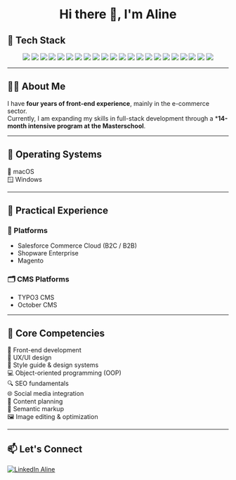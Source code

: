 <h1 align="center">Hi there 👋, I'm Aline</h1>

## 🧰 Tech Stack

<p align="center">
  <!-- Programmiersprachen & Runtime -->
  <img src="https://img.shields.io/badge/-JavaScript-F7DF1E?style=for-the-badge&logo=javascript&logoColor=black" />
  <img src="https://img.shields.io/badge/-TypeScript-3178C6?style=for-the-badge&logo=typescript&logoColor=white" />
  <img src="https://img.shields.io/badge/-HTML5-E34F26?style=for-the-badge&logo=html5&logoColor=white" />
  <img src="https://img.shields.io/badge/-CSS3-1572B6?style=for-the-badge&logo=css3&logoColor=white" />
  <img src="https://img.shields.io/badge/-Python-3776AB?style=for-the-badge&logo=python&logoColor=white" />
  <img src="https://img.shields.io/badge/-Node.js-339933?style=for-the-badge&logo=nodedotjs&logoColor=white" />

  <!-- Preprocessors & Frameworks -->
  <img src="https://img.shields.io/badge/-SASS-CC6699?style=for-the-badge&logo=sass&logoColor=white" />
  <img src="https://img.shields.io/badge/-LESS-1D365D?style=for-the-badge&logo=less&logoColor=white" />
  <img src="https://img.shields.io/badge/-Bootstrap-7952B3?style=for-the-badge&logo=bootstrap&logoColor=white" />

  <!-- Plattformen / CMS / E-Commerce -->
  <img src="https://img.shields.io/badge/-Salesforce-00A1E0?style=for-the-badge&logo=salesforce&logoColor=white" />
  <img src="https://img.shields.io/badge/-Shopware-009FE3?style=for-the-badge&logo=shopware&logoColor=white" />
  <img src="https://img.shields.io/badge/-Magento-EE672F?style=for-the-badge&logo=magento&logoColor=white" />
  <img src="https://img.shields.io/badge/-TYPO3-F08300?style=for-the-badge&logo=typo3&logoColor=white" />

  <!-- Tools & Services -->
  <img src="https://img.shields.io/badge/-Git-F05032?style=for-the-badge&logo=git&logoColor=white" />
  <img src="https://img.shields.io/badge/-Jira-0052CC?style=for-the-badge&logo=jira&logoColor=white" />
  <img src="https://img.shields.io/badge/-Figma-F24E1E?style=for-the-badge&logo=figma&logoColor=white" />
  <img src="https://img.shields.io/badge/-Photoshop-31A8FF?style=for-the-badge&logo=adobephotoshop&logoColor=white" />

  <!-- IDEs -->
  <img src="https://img.shields.io/badge/-Visual_Studio-5C2D91?style=for-the-badge&logo=visualstudio&logoColor=white" />
  <img src="https://img.shields.io/badge/-PyCharm-000000?style=for-the-badge&logo=pycharm&logoColor=white" />

  <!-- Agile Methoden -->
  <img src="https://img.shields.io/badge/-Scrum-6C3E93?style=for-the-badge" />
  <img src="https://img.shields.io/badge/-Kanban-0052CC?style=for-the-badge" />

  <!-- Testing -->
  <img src="https://img.shields.io/badge/-pytest-0A9EDC?style=for-the-badge&logo=pytest&logoColor=white" />
</p>

---

## 🧑‍💻 About Me

I have **four years of front-end experience**, mainly in the e-commerce sector. <br />
Currently, I am expanding my skills in full-stack development through a ***14-month intensive program at the Masterschool**.

---

## 🧰 Operating Systems

🍏 macOS  
🪟 Windows  

---

## 🧪 Practical Experience

### 🔌 Platforms

- Salesforce Commerce Cloud (B2C / B2B)  
- Shopware Enterprise  
- Magento  

### 🗂️ CMS Platforms

- TYPO3 CMS  
- October CMS  

---

## 🧠 Core Competencies

🎨 Front-end development  
🧠 UX/UI design  
📐 Style guide & design systems  
💻 Object-oriented programming (OOP)  
🔍 SEO fundamentals  
🌐 Social media integration  
📝 Content planning  
🧾 Semantic markup  
🖼️ Image editing & optimization  

---

## 📫 Let's Connect

<a href="https://www.linkedin.com/in/aline-janke-a753a6215/" target="_blank">
  <img src="https://img.shields.io/badge/-LinkedIn-0A66C2?style=for-the-badge&logo=linkedin&logoColor=white" alt="LinkedIn Aline"/>
</a>
